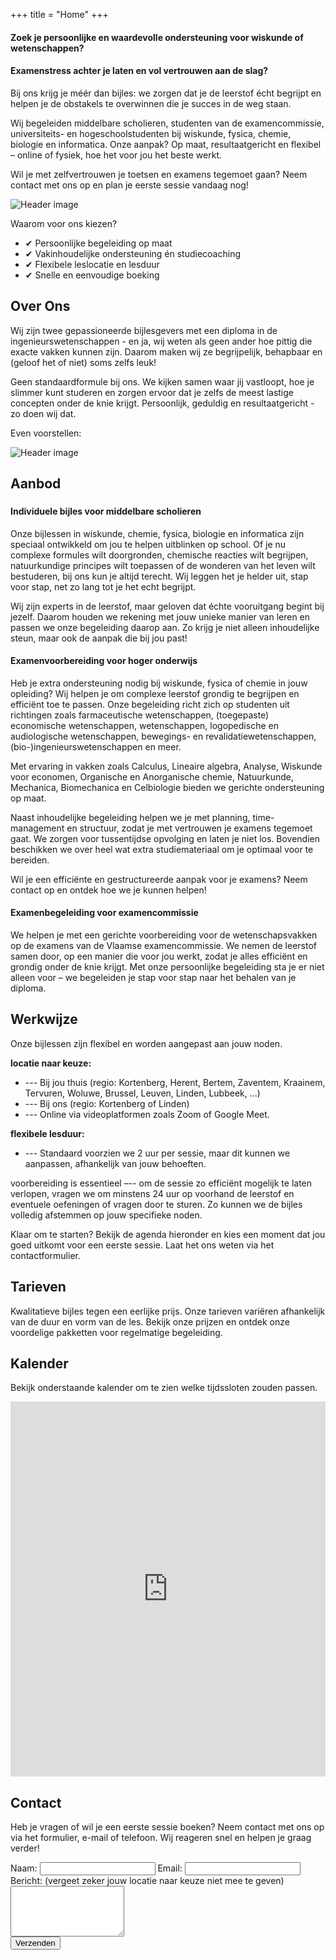 +++
title = "Home"
+++

#### Zoek je persoonlijke en waardevolle ondersteuning voor wiskunde of wetenschappen?

#### Examenstress achter je laten en vol vertrouwen aan de slag?

Bij ons krijg je méér dan bijles: we zorgen dat je de leerstof écht begrijpt en helpen je de obstakels te overwinnen die je succes in de weg staan.

Wij begeleiden middelbare scholieren, studenten van de examencommissie, universiteits- en hogeschoolstudenten bij wiskunde, fysica, chemie, biologie en informatica. Onze aanpak? Op maat, resultaatgericht en flexibel – online of fysiek, hoe het voor jou het beste werkt.

Wil je met zelfvertrouwen je toetsen en examens tegemoet gaan? Neem contact met ons op en plan je eerste sessie vandaag nog!

<div class="main-image-wrapper">
  <img src="/images/bijles.jpg" alt="Header image" class="main-image">
</div>

Waarom voor ons kiezen?

- ✔ Persoonlijke begeleiding op maat
- ✔ Vakinhoudelijke ondersteuning én studiecoaching
- ✔ Flexibele leslocatie en lesduur
- ✔ Snelle en eenvoudige boeking

## Over Ons

Wij zijn twee gepassioneerde bijlesgevers met een diploma in de ingenieurswetenschappen - en ja, wij weten als geen ander hoe pittig die exacte vakken kunnen zijn. Daarom maken wij ze begrijpelijk, behapbaar en (geloof het of niet) soms zelfs leuk!

Geen standaardformule bij ons. We kijken samen waar jij vastloopt, hoe je slimmer kunt studeren en zorgen ervoor dat je zelfs de meest lastige concepten onder de knie krijgt. Persoonlijk, geduldig en resultaatgericht - zo doen wij dat.

Even voorstellen:

<div class="main-image-wrapper">
  <img src="/images/hmm_IMG_7269.JPG" alt="Header image" class="main-image">
</div>

## Aanbod

###

#### Individuele bijles voor middelbare scholieren

Onze bijlessen in wiskunde, chemie, fysica, biologie en informatica zijn speciaal ontwikkeld om jou te helpen uitblinken op school. Of je nu complexe formules wilt doorgronden, chemische reacties wilt begrijpen, natuurkundige principes wilt toepassen of de wonderen van het leven wilt bestuderen, bij ons kun je altijd terecht. Wij leggen het je helder uit, stap voor stap, net zo lang tot je het echt begrijpt.

Wij zijn experts in de leerstof, maar geloven dat échte vooruitgang begint bij jezelf. Daarom houden we rekening met jouw unieke manier van leren en passen we onze begeleiding daarop aan. Zo krijg je niet alleen inhoudelijke steun, maar ook de aanpak die bij jou past!

#### Examenvoorbereiding voor hoger onderwijs

Heb je extra ondersteuning nodig bij wiskunde, fysica of chemie in jouw opleiding? Wij helpen je om complexe leerstof grondig te begrijpen en efficiënt toe te passen. Onze begeleiding richt zich op studenten uit richtingen zoals farmaceutische wetenschappen, (toegepaste) economische wetenschappen, wetenschappen, logopedische en audiologische wetenschappen, bewegings- en revalidatiewetenschappen, (bio-)ingenieurswetenschappen en meer.

Met ervaring in vakken zoals Calculus, Lineaire algebra, Analyse, Wiskunde voor economen, Organische en Anorganische chemie, Natuurkunde, Mechanica, Biomechanica en Celbiologie bieden we gerichte ondersteuning op maat.

Naast inhoudelijke begeleiding helpen we je met planning, time-management en structuur, zodat je met vertrouwen je examens tegemoet gaat. We zorgen voor tussentijdse opvolging en laten je niet los. Bovendien beschikken we over heel wat extra studiemateriaal om je optimaal voor te bereiden.

Wil je een efficiënte en gestructureerde aanpak voor je examens? Neem contact op en ontdek hoe we je kunnen helpen!

#### Examenbegeleiding voor examencommissie

We helpen je met een gerichte voorbereiding voor de wetenschapsvakken op de examens van de Vlaamse examencommissie. We nemen de leerstof samen door, op een manier die voor jou werkt, zodat je alles efficiënt en grondig onder de knie krijgt. Met onze persoonlijke begeleiding sta je er niet alleen voor – we begeleiden je stap voor stap naar het behalen van je diploma.

## Werkwijze

Onze bijlessen zijn flexibel en worden aangepast aan jouw noden.

**locatie naar keuze:**

- --- Bij jou thuis (regio: Kortenberg, Herent, Bertem, Zaventem, Kraainem, Tervuren, Woluwe, Brussel, Leuven, Linden, Lubbeek, ...)
- --- Bij ons (regio: Kortenberg of Linden)
- --- Online via videoplatformen zoals Zoom of Google Meet.

**flexibele lesduur:**

- --- Standaard voorzien we 2 uur per sessie, maar dit kunnen we aanpassen, afhankelijk van jouw behoeften.

voorbereiding is essentieel –-- om de sessie zo efficiënt mogelijk te laten verlopen, vragen we om minstens 24 uur op voorhand de leerstof en eventuele oefeningen of vragen door te sturen. Zo kunnen we de bijles volledig afstemmen op jouw specifieke noden.

Klaar om te starten? Bekijk de agenda hieronder en kies een moment dat jou goed uitkomt voor een eerste sessie. Laat het ons weten via het contactformulier.

## Tarieven

Kwalitatieve bijles tegen een eerlijke prijs. Onze tarieven variëren afhankelijk van de duur en vorm van de les. Bekijk onze prijzen en ontdek onze voordelige pakketten voor regelmatige begeleiding.

## Kalender

Bekijk onderstaande kalender om te zien welke tijdssloten zouden passen.

<div class="calendar-wrapper">
  <iframe
    src="https://calendar.google.com/calendar/embed?src=bijles.exponent%40gmail.com&ctz=Europe%2FBrussels&mode=WEEK&wkst=2"
    style="border: 0"
    width="100%"
    height="600"
    frameborder="0"
    scrolling="no">
  </iframe>
</div>

## Contact

Heb je vragen of wil je een eerste sessie boeken? Neem contact met ons op via het formulier, e-mail of telefoon. Wij reageren snel en helpen je graag verder!

<form action="https://api.web3forms.com/submit" method="POST" id="form" class="contact-form">
  <input type="hidden" name="access_key" value="e49caaca-5fa5-4088-86ed-99342817daa0">
  <label for="name">Naam:</label>
  <input type="text" name="name" required>
  <label for="email">Email:</label>
  <input type="email" name="email" required>
  <label for="message">Bericht: (vergeet zeker jouw locatie naar keuze niet mee te geven)</label>
  <textarea name="message" rows="5" required></textarea>
  <div class="captcha-wrapper">
    <div class="h-captcha" data-captcha="true"></div>
  </div>
  <p id="captcha-error" class="form-error" style="display: none;">Gelieve de captcha in te vullen.</p>
  <button type="submit">Verzenden</button>
</form>
<p id="success-message" class="form-success" style="display: none;">Bedankt voor je bericht! We nemen snel contact op.</p>

